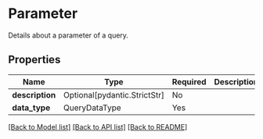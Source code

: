 # Parameter

Details about a parameter of a query.

## Properties
| Name | Type | Required | Description |
| ------------ | ------------- | ------------- | ------------- |
**description** | Optional[pydantic.StrictStr] | No |  |
**data_type** | QueryDataType | Yes |  |


[[Back to Model list]](../../../../README.md#models-v2-link) [[Back to API list]](../../../../README.md#apis-v2-link) [[Back to README]](../../../../README.md)
